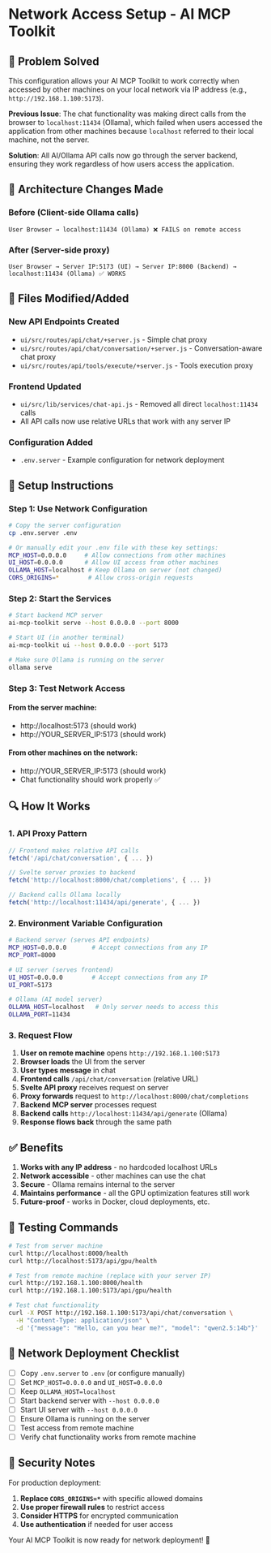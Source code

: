 # Network Access Setup - AI MCP Toolkit

## 🎯 Problem Solved

This configuration allows your AI MCP Toolkit to work correctly when accessed by other machines on your local network via IP address (e.g., `http://192.168.1.100:5173`).

**Previous Issue**: The chat functionality was making direct calls from the browser to `localhost:11434` (Ollama), which failed when users accessed the application from other machines because `localhost` referred to their local machine, not the server.

**Solution**: All AI/Ollama API calls now go through the server backend, ensuring they work regardless of how users access the application.

## 🔧 Architecture Changes Made

### **Before (Client-side Ollama calls)**
```
User Browser → localhost:11434 (Ollama) ❌ FAILS on remote access
```

### **After (Server-side proxy)**
```
User Browser → Server IP:5173 (UI) → Server IP:8000 (Backend) → localhost:11434 (Ollama) ✅ WORKS
```

## 📁 Files Modified/Added

### **New API Endpoints Created**
- `ui/src/routes/api/chat/+server.js` - Simple chat proxy
- `ui/src/routes/api/chat/conversation/+server.js` - Conversation-aware chat proxy  
- `ui/src/routes/api/tools/execute/+server.js` - Tools execution proxy

### **Frontend Updated**
- `ui/src/lib/services/chat-api.js` - Removed all direct `localhost:11434` calls
- All API calls now use relative URLs that work with any server IP

### **Configuration Added**
- `.env.server` - Example configuration for network deployment

## 🚀 Setup Instructions

### Step 1: Use Network Configuration
```bash
# Copy the server configuration
cp .env.server .env

# Or manually edit your .env file with these key settings:
MCP_HOST=0.0.0.0     # Allow connections from other machines
UI_HOST=0.0.0.0      # Allow UI access from other machines
OLLAMA_HOST=localhost # Keep Ollama on server (not changed)
CORS_ORIGINS=*        # Allow cross-origin requests
```

### Step 2: Start the Services
```bash
# Start backend MCP server
ai-mcp-toolkit serve --host 0.0.0.0 --port 8000

# Start UI (in another terminal)
ai-mcp-toolkit ui --host 0.0.0.0 --port 5173

# Make sure Ollama is running on the server
ollama serve
```

### Step 3: Test Network Access

#### From the server machine:
- http://localhost:5173 (should work)
- http://YOUR_SERVER_IP:5173 (should work)

#### From other machines on the network:
- http://YOUR_SERVER_IP:5173 (should work)
- Chat functionality should work properly ✅

## 🔍 How It Works

### **1. API Proxy Pattern**
```javascript
// Frontend makes relative API calls
fetch('/api/chat/conversation', { ... })

// Svelte server proxies to backend
fetch('http://localhost:8000/chat/completions', { ... })

// Backend calls Ollama locally  
fetch('http://localhost:11434/api/generate', { ... })
```

### **2. Environment Variable Configuration**
```bash
# Backend server (serves API endpoints)
MCP_HOST=0.0.0.0       # Accept connections from any IP
MCP_PORT=8000

# UI server (serves frontend)
UI_HOST=0.0.0.0        # Accept connections from any IP  
UI_PORT=5173

# Ollama (AI model server)
OLLAMA_HOST=localhost   # Only server needs to access this
OLLAMA_PORT=11434
```

### **3. Request Flow**
1. **User on remote machine** opens `http://192.168.1.100:5173`
2. **Browser loads** the UI from the server
3. **User types message** in chat
4. **Frontend calls** `/api/chat/conversation` (relative URL)
5. **Svelte API proxy** receives request on server
6. **Proxy forwards** request to `http://localhost:8000/chat/completions`
7. **Backend MCP server** processes request
8. **Backend calls** `http://localhost:11434/api/generate` (Ollama)
9. **Response flows back** through the same path

## ✅ Benefits

1. **Works with any IP address** - no hardcoded localhost URLs
2. **Network accessible** - other machines can use the chat
3. **Secure** - Ollama remains internal to the server
4. **Maintains performance** - all the GPU optimization features still work
5. **Future-proof** - works in Docker, cloud deployments, etc.

## 🔧 Testing Commands

```bash
# Test from server machine
curl http://localhost:8000/health
curl http://localhost:5173/api/gpu/health

# Test from remote machine (replace with your server IP)
curl http://192.168.1.100:8000/health
curl http://192.168.1.100:5173/api/gpu/health

# Test chat functionality
curl -X POST http://192.168.1.100:5173/api/chat/conversation \
  -H "Content-Type: application/json" \
  -d '{"message": "Hello, can you hear me?", "model": "qwen2.5:14b"}'
```

## 🎯 Network Deployment Checklist

- [ ] Copy `.env.server` to `.env` (or configure manually)
- [ ] Set `MCP_HOST=0.0.0.0` and `UI_HOST=0.0.0.0` 
- [ ] Keep `OLLAMA_HOST=localhost`
- [ ] Start backend server with `--host 0.0.0.0`
- [ ] Start UI server with `--host 0.0.0.0`
- [ ] Ensure Ollama is running on the server
- [ ] Test access from remote machine
- [ ] Verify chat functionality works from remote machine

## 🚨 Security Notes

For production deployment:

1. **Replace `CORS_ORIGINS=*`** with specific allowed domains
2. **Use proper firewall rules** to restrict access
3. **Consider HTTPS** for encrypted communication
4. **Use authentication** if needed for user access

Your AI MCP Toolkit is now ready for network deployment! 🎉